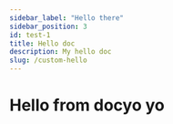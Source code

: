 ```yaml
---
sidebar_label: "Hello there"
sidebar_position: 3
id: test-1
title: Hello doc
description: My hello doc
slug: /custom-hello
---
```


# Hello from docyo yo
